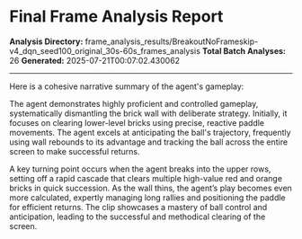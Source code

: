 # Final Frame Analysis Report

**Analysis Directory:** frame_analysis_results/BreakoutNoFrameskip-v4_dqn_seed100_original_30s-60s_frames_analysis
**Total Batch Analyses:** 26
**Generated:** 2025-07-21T00:07:02.430062

---

Here is a cohesive narrative summary of the agent's gameplay:

The agent demonstrates highly proficient and controlled gameplay, systematically dismantling the brick wall with deliberate strategy. Initially, it focuses on clearing lower-level bricks using precise, reactive paddle movements. The agent excels at anticipating the ball's trajectory, frequently using wall rebounds to its advantage and tracking the ball across the entire screen to make successful returns.

A key turning point occurs when the agent breaks into the upper rows, setting off a rapid cascade that clears multiple high-value red and orange bricks in quick succession. As the wall thins, the agent’s play becomes even more calculated, expertly managing long rallies and positioning the paddle for efficient returns. The clip showcases a mastery of ball control and anticipation, leading to the successful and methodical clearing of the screen.
